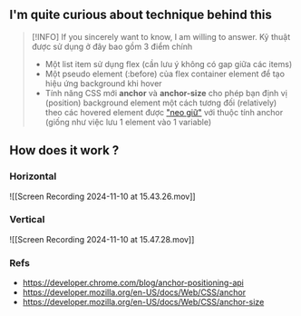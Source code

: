 ## I'm quite curious about technique behind this

> [!INFO] If you sincerely want to know, I am willing to answer.
> Kỹ thuật được sử dụng ở đây bao gồm 3 điểm chính
> - Một list item sử dụng flex (cần lưu ý không có gap giữa các items)
> - Một pseudo element (:before) của flex container element để tạo hiệu ứng background khi hover
> - Tính năng CSS mới **anchor** và **anchor-size** cho phép bạn định vị (position) background element một cách tương đối (relatively) theo các hovered element được ["neo giữ"](https://developer.chrome.com/blog/anchor-positioning-api) với thuộc tính anchor (giống như việc lưu 1 element vào 1 variable)

## How does it work ?

### Horizontal
![[Screen Recording 2024-11-10 at 15.43.26.mov]]
### Vertical
![[Screen Recording 2024-11-10 at 15.47.28.mov]]

### Refs
- https://developer.chrome.com/blog/anchor-positioning-api
- https://developer.mozilla.org/en-US/docs/Web/CSS/anchor
- https://developer.mozilla.org/en-US/docs/Web/CSS/anchor-size